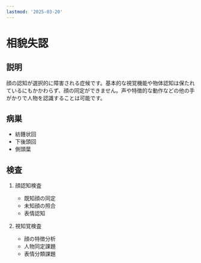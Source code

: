 ```yaml
---
lastmod: '2025-03-20'
---
```


# 相貌失認

## 説明

顔の認知が選択的に障害される症候です。基本的な視覚機能や物体認知は保たれているにもかかわらず、顔の同定ができません。声や特徴的な動作などの他の手がかりで人物を認識することは可能です。

## 病巣

- 紡錘状回
- 下後頭回
- 側頭葉

## 検査

1. 顔認知検査

   - 既知顔の同定
   - 未知顔の照合
   - 表情認知

2. 視知覚検査
   - 顔の特徴分析
   - 人物同定課題
   - 表情分類課題
